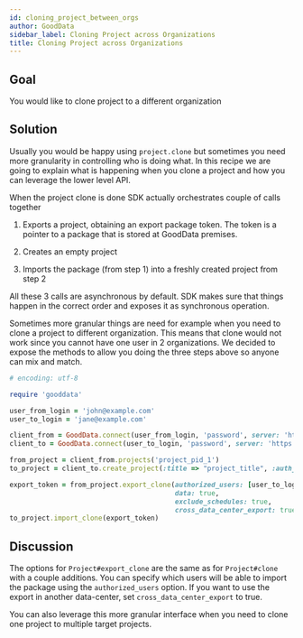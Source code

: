 ```yaml
---
id: cloning_project_between_orgs
author: GoodData
sidebar_label: Cloning Project across Organizations
title: Cloning Project across Organizations
---
```


Goal
-------

You would like to clone project to a different organization

Solution
--------

Usually you would be happy using `project.clone` but sometimes you need
more granularity in controlling who is doing what. In this recipe we are
going to explain what is happening when you clone a project and how you
can leverage the lower level API.

When the project clone is done SDK actually orchestrates couple of calls
together

1.  Exports a project, obtaining an export package token. The token is a
    pointer to a package that is stored at GoodData premises.

2.  Creates an empty project

3.  Imports the package (from step 1) into a freshly created project
    from step 2

All these 3 calls are asynchronous by default. SDK makes sure that
things happen in the correct order and exposes it as synchronous
operation.

Sometimes more granular things are need for example when you need to
clone a project to different organization. This means that clone would
not work since you cannot have one user in 2 organizations. We decided
to expose the methods to allow you doing the three steps above so anyone
can mix and match.


```ruby
# encoding: utf-8

require 'gooddata'

user_from_login = 'john@example.com'
user_to_login = 'jane@example.com'

client_from = GoodData.connect(user_from_login, 'password', server: 'https://customer_1_domain.gooddata.com')
client_to = GoodData.connect(user_to_login, 'password', server: 'https://customer_2_domain.gooddata.com')

from_project = client_from.projects('project_pid_1')
to_project = client_to.create_project(:title => "project_title", :auth_token => "TOKEN")

export_token = from_project.export_clone(authorized_users: [user_to_login],
                                         data: true,
                                         exclude_schedules: true,
                                         cross_data_center_export: true)
to_project.import_clone(export_token)
```

Discussion
----------

The options for `Project#export_clone` are the same as for
`Project#clone` with a couple additions. You can specify which users
will be able to import the package using the `authorized_users` option.
If you want to use the export in another data-center, set
`cross_data_center_export` to true.

You can also leverage this more granular interface when you need to
clone one project to multiple target projects.
